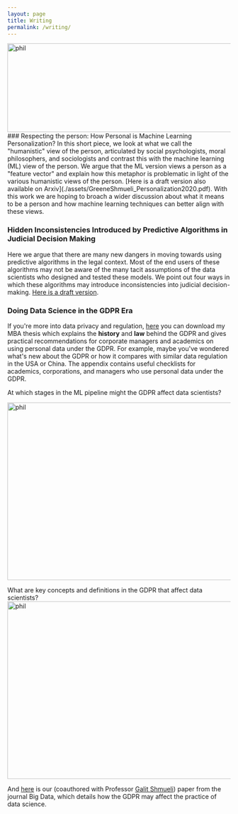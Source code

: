 ```yaml
---
layout: page
title: Writing
permalink: /writing/
---
```

<img src="./assets/mloper.png" alt="phil" width="600px" height="200px"/>
### Respecting the person: How Personal is Machine Learning Personalization?
In this short piece, we look at what we call the "humanistic" view of the person, articulated by social psychologists, moral philosophers, and sociologists and contrast this with the machine learning (ML) view of the person.
 We argue that the ML version views a person as a "feature vector"
and explain how this metaphor is problematic in light of the various humanistic views of the person. [Here is a draft version also available on Arxiv](./assets/GreeneShmueli_Personalization2020.pdf).
With this work we are hoping to broach a wider discussion about what it means to be a person and how machine learning techniques can better align with these views.


### Hidden Inconsistencies Introduced by Predictive Algorithms in Judicial Decision Making
Here we argue that there are many new dangers in moving towards using predictive algorithms in the legal context. Most of the end users of these algorithms may not be aware
of the many tacit assumptions of the data scientists who designed and tested these models. We point out four ways in which these algorithms may introduce inconsistencies into judicial decision-making.
[Here is a draft version](./assets/GreeneCFHWShmueliML.pdf).

### Doing Data Science in the GDPR Era
If you're more into data privacy and regulation, [here](./assets/GDPR_mba.pdf) 
you can download my MBA thesis which explains the **history** and **law** behind the GDPR and gives practical recommendations for corporate managers and academics on using personal data under the GDPR. 
For example, maybe you've wondered what's new about the GDPR or how it compares with similar data regulation in the USA or China. The appendix contains useful checklists for academics, corporations, and managers who use personal data under the GDPR.

At which stages in the ML pipeline might the GDPR affect data scientists?

<img src="./assets/realFinalWorkflow.png" alt="phil" width="600px" height="400px"/>

What are key concepts and definitions in the GDPR that affect data scientists?
<img src="./assets/InfoQ.png" alt="phil" width="600px" height="400px"/>

And [here](https://www.ncbi.nlm.nih.gov/pubmed/31033336) is our (coauthored with Professor [Galit Shmueli](http://www.galitshmueli.com/)) paper from the journal Big Data, which details how the GDPR may affect the practice of data science. 

